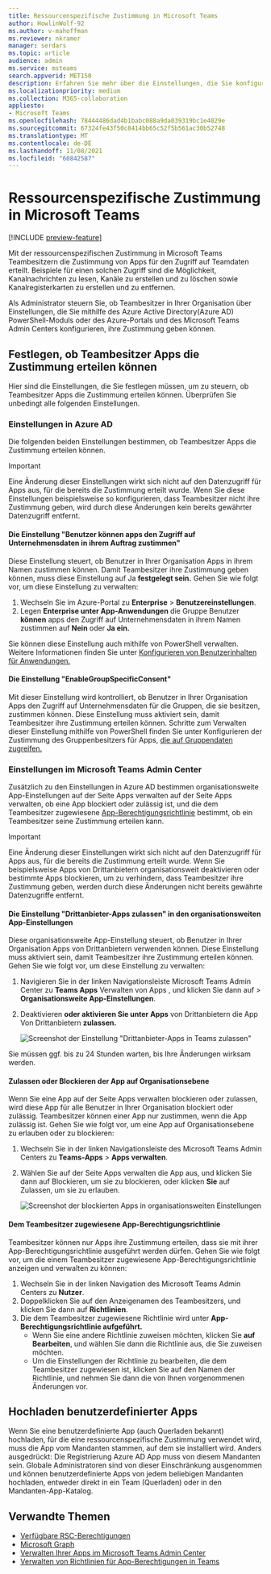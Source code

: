 ```yaml
---
title: Ressourcenspezifische Zustimmung in Microsoft Teams
author: HowlinWolf-92
ms.author: v-mahoffman
ms.reviewer: nkramer
manager: serdars
ms.topic: article
audience: admin
ms.service: msteams
search.appverid: MET150
description: Erfahren Sie mehr über die Einstellungen, die Sie konfigurieren müssen, um zu steuern, ob Teambesitzer in Ihrer Organisation Apps zustimmen können.
ms.localizationpriority: medium
ms.collection: M365-collaboration
appliesto:
- Microsoft Teams
ms.openlocfilehash: 78444486dad4b1babc088a9da039319bc1e4029e
ms.sourcegitcommit: 67324fe43f50c8414bb65c52f5b561ac30b52748
ms.translationtype: MT
ms.contentlocale: de-DE
ms.lasthandoff: 11/08/2021
ms.locfileid: "60842587"
---
```

# <a name="resource-specific-consent-in-microsoft-teams"></a>Ressourcenspezifische Zustimmung in Microsoft Teams

[!INCLUDE [preview-feature](includes/preview-feature.md)]

Mit der ressourcenspezifischen Zustimmung in Microsoft Teams Teambesitzern die Zustimmung von Apps für den Zugriff auf Teamdaten erteilt. Beispiele für einen solchen Zugriff sind die Möglichkeit, Kanalnachrichten zu lesen, Kanäle zu erstellen und zu löschen sowie Kanalregisterkarten zu erstellen und zu entfernen.

Als Administrator steuern Sie, ob Teambesitzer in Ihrer Organisation über Einstellungen, die Sie mithilfe des Azure Active Directory(Azure AD) PowerShell-Moduls oder des Azure-Portals und des Microsoft Teams Admin Centers konfigurieren, ihre Zustimmung geben können.  

## <a name="set-whether-team-owners-can-give-consent-to-apps"></a>Festlegen, ob Teambesitzer Apps die Zustimmung erteilen können

Hier sind die Einstellungen, die Sie festlegen müssen, um zu steuern, ob Teambesitzer Apps die Zustimmung erteilen können. Überprüfen Sie unbedingt alle folgenden Einstellungen.

### <a name="settings-in-azure-ad"></a>Einstellungen in Azure AD

Die folgenden beiden Einstellungen bestimmen, ob Teambesitzer Apps die Zustimmung erteilen können.

> [!IMPORTANT]
> Eine Änderung dieser Einstellungen wirkt sich nicht auf den Datenzugriff für Apps aus, für die bereits die Zustimmung erteilt wurde. Wenn Sie diese Einstellungen beispielsweise so konfigurieren, dass Teambesitzer nicht ihre Zustimmung geben, wird durch diese Änderungen kein bereits gewährter Datenzugriff entfernt.

#### <a name="the-users-can-consent-to-apps-accessing-company-data-on-their-behalf-setting"></a>Die Einstellung "Benutzer können apps den Zugriff auf Unternehmensdaten in ihrem Auftrag zustimmen"

Diese Einstellung steuert, ob Benutzer in Ihrer Organisation Apps in ihrem Namen zustimmen können. Damit Teambesitzer ihre Zustimmung geben können, muss diese Einstellung auf Ja **festgelegt sein.** Gehen Sie wie folgt vor, um diese Einstellung zu verwalten:

1. Wechseln Sie im Azure-Portal zu **Enterprise**  >  **Benutzereinstellungen**.
2. Legen **Enterprise unter App-Anwendungen** die Gruppe Benutzer **können** apps den Zugriff auf Unternehmensdaten in ihrem Namen zustimmen auf **Nein** oder **Ja ein.**

Sie können diese Einstellung auch mithilfe von PowerShell verwalten. Weitere Informationen finden Sie unter [Konfigurieren von Benutzerinhalten für Anwendungen.](/azure/active-directory/manage-apps/configure-user-consent#configure-user-consent-to-applications)

#### <a name="the-enablegroupspecificconsent-setting"></a>Die Einstellung "EnableGroupSpecificConsent"

Mit dieser Einstellung wird kontrolliert, ob Benutzer in Ihrer Organisation Apps den Zugriff auf Unternehmensdaten für die Gruppen, die sie besitzen, zustimmen können. Diese Einstellung muss aktiviert sein, damit Teambesitzer ihre Zustimmung erteilen können. Schritte zum Verwalten dieser Einstellung mithilfe von PowerShell finden Sie unter Konfigurieren der Zustimmung des Gruppenbesitzers für Apps, [die auf Gruppendaten zugreifen.](/azure/active-directory/manage-apps/configure-user-consent#configure-group-owner-consent-to-apps-accessing-group-data)

### <a name="settings-in-the-microsoft-teams-admin-center"></a>Einstellungen im Microsoft Teams Admin Center

Zusätzlich zu den Einstellungen in Azure AD bestimmen organisationsweite [](manage-apps.md) App-Einstellungen auf der Seite Apps verwalten [](manage-apps.md#allow-and-block-apps) auf der Seite [](teams-app-permission-policies.md) Apps verwalten, ob eine App blockiert oder zulässig ist, und die dem Teambesitzer zugewiesene [App-Berechtigungsrichtlinie](manage-apps.md#manage-org-wide-app-settings) bestimmt, ob ein Teambesitzer seine Zustimmung erteilen kann.

> [!IMPORTANT]
> Eine Änderung dieser Einstellungen wirkt sich nicht auf den Datenzugriff für Apps aus, für die bereits die Zustimmung erteilt wurde. Wenn Sie beispielsweise Apps von Drittanbietern organisationsweit deaktivieren oder bestimmte Apps blockieren, um zu verhindern, dass Teambesitzer ihre Zustimmung geben, werden durch diese Änderungen nicht bereits gewährte Datenzugriffe entfernt.  

#### <a name="the-allow-third-party-apps-setting-in-org-wide-app-settings"></a>Die Einstellung "Drittanbieter-Apps zulassen" in den organisationsweiten App-Einstellungen

Diese organisationsweite App-Einstellung steuert, ob Benutzer in Ihrer Organisation Apps von Drittanbietern verwenden können. Diese Einstellung muss aktiviert sein, damit Teambesitzer ihre Zustimmung erteilen können. Gehen Sie wie folgt vor, um diese Einstellung zu verwalten:

1. Navigieren Sie in der linken Navigationsleiste Microsoft Teams Admin Center zu **Teams Apps** Verwalten von Apps , und klicken Sie dann auf  >   **Organisationsweite App-Einstellungen**.
2. Deaktivieren **oder aktivieren Sie unter Apps** von Drittanbietern die App Von Drittanbietern **zulassen.**

    ![Screenshot der Einstellung "Drittanbieter-Apps in Teams zulassen"](media/resource-specific-consent-org-wide-setting.png)

Sie müssen ggf. bis zu 24 Stunden warten, bis Ihre Änderungen wirksam werden.

#### <a name="allow-or-block-the-app-at-the-org-level"></a>Zulassen oder Blockieren der App auf Organisationsebene

Wenn Sie eine App auf [](manage-apps.md#allow-and-block-apps) der Seite Apps verwalten blockieren oder zulassen, wird diese App für alle Benutzer in Ihrer Organisation blockiert oder zulässig. Teambesitzer können einer App nur zustimmen, wenn die App zulässig ist. Gehen Sie wie folgt vor, um eine App auf Organisationsebene zu erlauben oder zu blockieren:

1. Wechseln Sie in der linken Navigationsleiste des Microsoft Teams Admin Centers zu **Teams-Apps** > **Apps verwalten**.
2. Wählen Sie auf der Seite Apps verwalten  die App aus, und klicken Sie dann auf Blockieren, um sie zu blockieren, oder klicken **Sie** auf Zulassen, um sie zu erlauben.

    ![Screenshot der blockierten Apps in organisationsweiten Einstellungen](media/resource-specific-consent-allow-block-apps.png)

#### <a name="app-permission-policy-assigned-to-the-team-owner"></a>Dem Teambesitzer zugewiesene App-Berechtigungsrichtlinie

Teambesitzer können nur Apps ihre Zustimmung erteilen, dass sie mit ihrer App-Berechtigungsrichtlinie ausgeführt werden dürfen. Gehen Sie wie folgt vor, um die einem Teambesitzer zugewiesene App-Berechtigungsrichtlinie anzeigen und verwalten zu können:

1. Wechseln Sie in der linken Navigation des Microsoft Teams Admin Centers zu **Nutzer**.
2. Doppelklicken Sie auf den Anzeigenamen des Teambesitzers, und klicken Sie dann auf **Richtlinien**.
3. Die dem Teambesitzer zugewiesene Richtlinie wird unter **App-Berechtigungsrichtlinie aufgeführt.**
    - Wenn Sie eine andere Richtlinie zuweisen möchten, klicken Sie **auf Bearbeiten**, und wählen Sie dann die Richtlinie aus, die Sie zuweisen möchten.
    - Um die Einstellungen der Richtlinie zu bearbeiten, die dem Teambesitzer zugewiesen ist, klicken Sie auf den Namen der Richtlinie, und nehmen Sie dann die von Ihnen vorgenommenen Änderungen vor.  

## <a name="uploading-custom-apps"></a>Hochladen benutzerdefinierter Apps

Wenn Sie eine benutzerdefinierte App (auch Querladen bekannt) hochladen, für die eine ressourcenspezifische Zustimmung verwendet wird, muss die App vom Mandanten stammen, auf dem sie installiert wird. Anders ausgedrückt: Die Registrierung Azure AD App muss von diesem Mandanten sein. Globale Administratoren sind von dieser Einschränkung ausgenommen und können benutzerdefinierte Apps von jedem beliebigen Mandanten hochladen, entweder direkt in ein Team (Querladen) oder in den Mandanten-App-Katalog.

## <a name="related-topics"></a>Verwandte Themen

- [Verfügbare RSC-Berechtigungen](/microsoftteams/platform/graph-api/rsc/resource-specific-consent)
- [Microsoft Graph](https://developer.microsoft.com/graph)
- [Verwalten Ihrer Apps im Microsoft Teams Admin Center](manage-apps.md)
- [Verwalten von Richtlinien für App-Berechtigungen in Teams](teams-app-permission-policies.md)